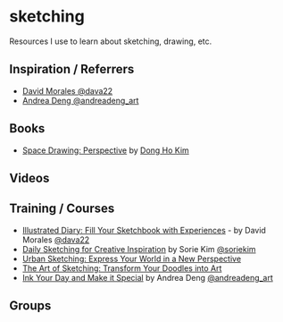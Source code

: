 # sketching
Resources I use to learn about sketching, drawing, etc.

## Inspiration / Referrers
 - [David Morales @dava22](https://www.instagram.com/dava22/)
 - [Andrea Deng @andreadeng_art](https://www.instagram.com/andreadeng_art)


## Books

- [Space Drawing: Perspective](https://superanius.com/products/dong-ho-kim) by [Dong Ho Kim](https://www.instagram.com/donghokim_art)

## Videos


## Training / Courses
- [Illustrated Diary: Fill Your Sketchbook with Experiences](https://www.domestika.org/en/courses/3197-illustrated-diary-fill-your-sketchbook-with-experiences) - by David Morales [@dava22](https://www.instagram.com/dava22/)
- [Daily Sketching for Creative Inspiration](https://www.domestika.org/en/courses/2227-daily-sketching-for-creative-inspiration) by Sorie Kim [@soriekim](https://www.instagram.com/soriekim)
- [Urban Sketching: Express Your World in a New Perspective](https://www.domestika.org/en/courses/1619-urban-sketching-express-your-world-in-a-new-perspective)
- [The Art of Sketching: Transform Your Doodles into Art](https://www.domestika.org/en/courses/1218-the-art-of-sketching-transform-your-doodles-into-art)
- [Ink Your Day and Make it Special](https://class101.co/products/603e15666dc0ca000e0c5ce5) by Andrea Deng [@andreadeng_art](https://www.instagram.com/andreadeng_art)


## Groups


